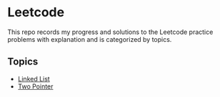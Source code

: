 # Leetcode
This repo records my progress and solutions to the Leetcode practice problems with explanation and is categorized by topics.

## Topics
- [Linked List](./Linked_List/)
- [Two Pointer](./Two_Pointer/)


